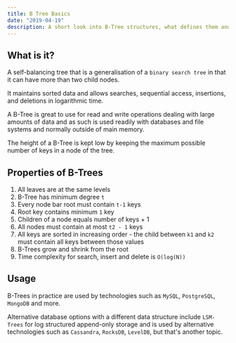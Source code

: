 ```yaml
---
title: B Tree Basics
date: "2019-04-19"
description: A short look into B-Tree structures, what defines them and some technologies that use them.
---
```


## What is it?

A self-balancing tree that is a generalisation of a `binary search tree` in that it can have more than two child nodes.

It maintains sorted data and allows searches, sequential access, insertions, and deletions in logarithmic time.

A B-Tree is great to use for read and write operations dealing with large amounts of data and as such is used readily with databases and file systems and normally outside of main memory.

The height of a B-Tree is kept low by keeping the maximum possible number of keys in a node of the tree.

## Properties of B-Trees

1. All leaves are at the same levels
2. B-Tree has minimum degree `t`
3. Every node bar root must contain `t-1` keys
4. Root key contains minimum `1` key
5. Children of a node equals number of keys + 1
6. All nodes must contain at most `t2 - 1` keys
7. All keys are sorted in increasing order - the child between `k1` and `k2` must contain all keys between those values
8. B-Trees grow and shrink from the root
9. Time complexity for search, insert and delete is `O(log(N))`

## Usage

B-Trees in practice are used by technologies such as `MySQL`, `PostgreSQL`, `MongoDB` and more.

Alternative database options with a different data structure include `LSM-Trees` for log structured append-only storage and is used by alternative technologies such as `Cassandra`, `RocksDB`, `LevelDB`, but that's another topic.
